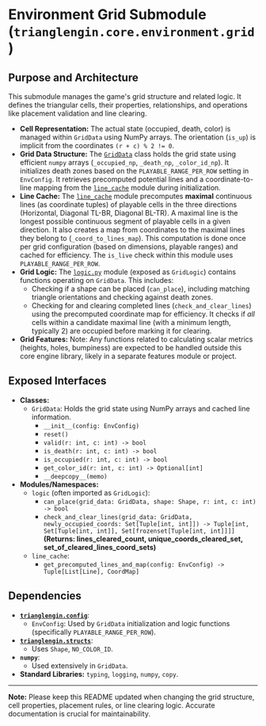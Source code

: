 
# Environment Grid Submodule (`trianglengin.core.environment.grid`)

## Purpose and Architecture

This submodule manages the game's grid structure and related logic. It defines the triangular cells, their properties, relationships, and operations like placement validation and line clearing.

-   **Cell Representation:** The actual state (occupied, death, color) is managed within `GridData` using NumPy arrays. The orientation (`is_up`) is implicit from the coordinates `(r + c) % 2 != 0`.
-   **Grid Data Structure:** The [`GridData`](grid_data.py) class holds the grid state using efficient `numpy` arrays (`_occupied_np`, `_death_np`, `_color_id_np`). It initializes death zones based on the `PLAYABLE_RANGE_PER_ROW` setting in `EnvConfig`. It retrieves precomputed potential lines and a coordinate-to-line mapping from the [`line_cache`](line_cache.py) module during initialization.
-   **Line Cache:** The [`line_cache`](line_cache.py) module precomputes **maximal** continuous lines (as coordinate tuples) of playable cells in the three directions (Horizontal, Diagonal TL-BR, Diagonal BL-TR). A maximal line is the longest possible continuous segment of playable cells in a given direction. It also creates a map from coordinates to the maximal lines they belong to (`_coord_to_lines_map`). This computation is done once per grid configuration (based on dimensions, playable ranges) and cached for efficiency. The `is_live` check within this module uses `PLAYABLE_RANGE_PER_ROW`.
-   **Grid Logic:** The [`logic.py`](logic.py) module (exposed as `GridLogic`) contains functions operating on `GridData`. This includes:
    -   Checking if a shape can be placed (`can_place`), including matching triangle orientations and checking against death zones.
    -   Checking for and clearing completed lines (`check_and_clear_lines`) using the precomputed coordinate map for efficiency. It checks if *all* cells within a candidate maximal line (with a minimum length, typically 2) are occupied before marking it for clearing.
-   **Grid Features:** Note: Any functions related to calculating scalar metrics (heights, holes, bumpiness) are expected to be handled outside this core engine library, likely in a separate features module or project.

## Exposed Interfaces

-   **Classes:**
    -   `GridData`: Holds the grid state using NumPy arrays and cached line information.
        -   `__init__(config: EnvConfig)`
        -   `reset()`
        -   `valid(r: int, c: int) -> bool`
        -   `is_death(r: int, c: int) -> bool`
        -   `is_occupied(r: int, c: int) -> bool`
        -   `get_color_id(r: int, c: int) -> Optional[int]`
        -   `__deepcopy__(memo)`
-   **Modules/Namespaces:**
    -   `logic` (often imported as `GridLogic`):
        -   `can_place(grid_data: GridData, shape: Shape, r: int, c: int) -> bool`
        -   `check_and_clear_lines(grid_data: GridData, newly_occupied_coords: Set[Tuple[int, int]]) -> Tuple[int, Set[Tuple[int, int]], Set[frozenset[Tuple[int, int]]]]` **(Returns: lines_cleared_count, unique_coords_cleared_set, set_of_cleared_lines_coord_sets)**
    -   `line_cache`:
        -   `get_precomputed_lines_and_map(config: EnvConfig) -> Tuple[List[Line], CoordMap]`

## Dependencies

-   **[`trianglengin.config`](../../../config/README.md)**:
    -   `EnvConfig`: Used by `GridData` initialization and logic functions (specifically `PLAYABLE_RANGE_PER_ROW`).
-   **[`trianglengin.structs`](../../../structs/README.md)**:
    -   Uses `Shape`, `NO_COLOR_ID`.
-   **`numpy`**:
    -   Used extensively in `GridData`.
-   **Standard Libraries:** `typing`, `logging`, `numpy`, `copy`.

---

**Note:** Please keep this README updated when changing the grid structure, cell properties, placement rules, or line clearing logic. Accurate documentation is crucial for maintainability.